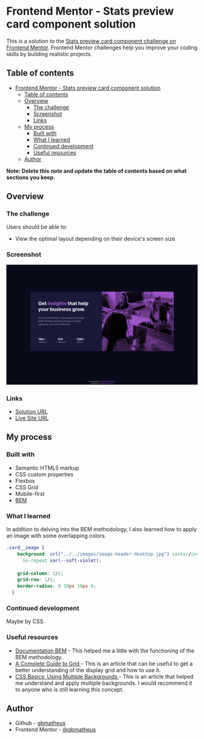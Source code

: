 # Frontend Mentor - Stats preview card component solution

This is a solution to the [Stats preview card component challenge on Frontend Mentor](https://www.frontendmentor.io/challenges/stats-preview-card-component-8JqbgoU62). Frontend Mentor challenges help you improve your coding skills by building realistic projects. 

## Table of contents

- [Frontend Mentor - Stats preview card component solution](#frontend-mentor---stats-preview-card-component-solution)
  - [Table of contents](#table-of-contents)
  - [Overview](#overview)
    - [The challenge](#the-challenge)
    - [Screenshot](#screenshot)
    - [Links](#links)
  - [My process](#my-process)
    - [Built with](#built-with)
    - [What I learned](#what-i-learned)
    - [Continued development](#continued-development)
    - [Useful resources](#useful-resources)
  - [Author](#author)

**Note: Delete this note and update the table of contents based on what sections you keep.**

## Overview

### The challenge

Users should be able to:

- View the optimal layout depending on their device's screen size

### Screenshot

![Stats Preview Card Component Solution](./images/stats_preview_card_component_solution.png)

### Links

- [Solution URL](https://your-solution-url.com)
- [Live Site URL](https://your-live-site-url.com)

## My process

### Built with

- Semantic HTML5 markup
- CSS custom properties
- Flexbox
- CSS Grid
- Mobile-first
- [BEM](https://en.bem.info/methodology/)

### What I learned

In addition to delving into the BEM methodology, I also learned how to apply an image with some overlapping colors.

```css
.card__image {
    background: url("../../images/image-header-desktop.jpg") center/cover
      no-repeat var(--soft-violet);

    grid-column: 2/2;
    grid-row: 1/1;
    border-radius: 0 10px 10px 0;
  }
```

### Continued development

Maybe by CSS.

### Useful resources

- [Documentation BEM](https://en.bem.info/methodology/) - This helped me a little with the functioning of the BEM methodology.
- [A Complete Guide to Grid ](https://css-tricks.com/snippets/css/complete-guide-grid/) - This is an article that can be useful to get a better understanding of the display grid and how to use it.
- [CSS Basics: Using Multiple Backgrounds ](https://css-tricks.com/css-basics-using-multiple-backgrounds/) - This is an article that helped me understand and apply multiple backgrounds. I would recommend it to anyone who is still learning this concept.

## Author

- Github - [gbmatheus](https://github.com/gbmatheus)
- Frontend Mentor - [@gbmatheus](https://www.frontendmentor.io/profile/gbmatheus)